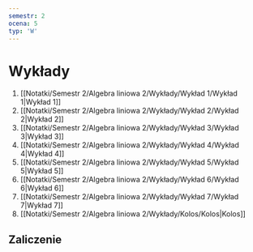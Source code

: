```yaml
---
semestr: 2
ocena: 5
typ: 'W'
---
```


# Wykłady
1. [[Notatki/Semestr 2/Algebra liniowa 2/Wykłady/Wykład 1/Wykład 1|Wykład 1]]
2. [[Notatki/Semestr 2/Algebra liniowa 2/Wykłady/Wykład 2/Wykład 2|Wykład 2]]
3. [[Notatki/Semestr 2/Algebra liniowa 2/Wykłady/Wykład 3/Wykład 3|Wykład 3]]
4. [[Notatki/Semestr 2/Algebra liniowa 2/Wykłady/Wykład 4/Wykład 4|Wykład 4]]
5. [[Notatki/Semestr 2/Algebra liniowa 2/Wykłady/Wykład 5/Wykład 5|Wykład 5]]
6. [[Notatki/Semestr 2/Algebra liniowa 2/Wykłady/Wykład 6/Wykład 6|Wykład 6]]
7. [[Notatki/Semestr 2/Algebra liniowa 2/Wykłady/Wykład 7/Wykład 7|Wykład 7]]
8. [[Notatki/Semestr 2/Algebra liniowa 2/Wykłady/Kolos/Kolos|Kolos]]

## Zaliczenie

